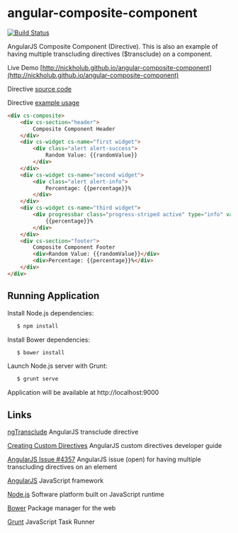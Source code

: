 angular-composite-component
====================

[![Build Status](https://travis-ci.org/nickholub/angular-composite-component.svg?branch=master)](https://travis-ci.org/nickholub/angular-composite-component)

AngularJS Composite Component (Directive). This is also an example of having multiple transcluding directives ($transclude) on a component.

Live Demo [http://nickholub.github.io/angular-composite-component](http://nickholub.github.io/angular-composite-component)

Directive [source code](app/directive)

Directive [example usage](app)

```html
<div cs-composite>
    <div cs-section="header">
        Composite Component Header
    </div>
    <div cs-widget cs-name="first widget">
        <div class="alert alert-success">
            Random Value: {{randomValue}}
        </div>
    </div>
    <div cs-widget cs-name="second widget">
        <div class="alert alert-info">
            Percentage: {{percentage}}%
        </div>
    </div>
    <div cs-widget cs-name="third widget">
        <div progressbar class="progress-striped active" type="info" value="percentage">
            {{percentage}}%
        </div>
    </div>
    <div cs-section="footer">
        Composite Component Footer
        <div>Random Value: {{randomValue}}</div>
        <div>Percentage: {{percentage}}%</div>
    </div>
</div>
```


## Running Application

 Install Node.js dependencies:

 ``` bash
    $ npm install
 ```

 Install Bower dependencies:

 ``` bash
    $ bower install
 ```

 Launch Node.js server with Grunt:

 ``` bash
    $ grunt serve
 ```

 Application will be available at http://localhost:9000

Links
-----

[ngTransclude](https://docs.angularjs.org/api/ng/directive/ngTransclude) AngularJS transclude directive

[Creating Custom Directives](https://docs.angularjs.org/guide/directive) AngularJS custom directives developer guide

[AngularJS Issue #4357](https://github.com/angular/angular.js/issues/4357) AngularJS issue (open) for having multiple transcluding directives on an element

[AngularJS](http://angularjs.org/) JavaScript framework

[Node.js](http://nodejs.org/) Software platform built on JavaScript runtime

[Bower](http://bower.io/) Package manager for the web

[Grunt](http://gruntjs.com/) JavaScript Task Runner

